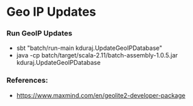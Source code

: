 Geo IP Updates
==============

### Run GeoIP Updates

* sbt "batch/run-main kduraj.UpdateGeoIPDatabase"                                                                                                                                                           
* java -cp batch/target/scala-2.11/batch-assembly-1.0.5.jar kduraj.UpdateGeoIPDatabase

### References:

* https://www.maxmind.com/en/geolite2-developer-package


